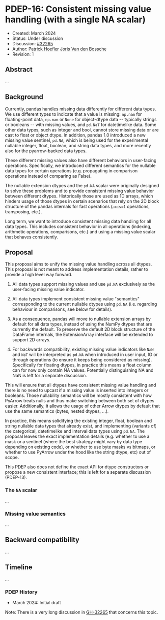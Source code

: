 # PDEP-16: Consistent missing value handling (with a single NA scalar)

- Created: March 2024
- Status: Under discussion
- Discussion: [#32265](https://github.com/pandas-dev/pandas/issues/32265)
- Author: [Patrick Hoefler](https://github.com/phofl)
          [Joris Van den Bossche](https://github.com/jorisvandenbossche)
- Revision: 1

## Abstract

...

## Background

Currently, pandas handles missing data differently for different data types. We
use different types to indicate that a value is missing: ``np.nan`` for
floating-point data, ``np.nan`` or ``None`` for object-dtype data -- typically
strings or booleans -- with missing values, and ``pd.NaT`` for datetimelike
data. Some other data types, such as integer and bool, cannot store missing data
or are cast to float or object dtype. In addition, pandas 1.0 introduced a new
missing value sentinel, ``pd.NA``, which is being used for the experimental
nullable integer, float, boolean, and string data types, and more recently also
for the pyarrow-backed data types.

These different missing values also have different behaviors in user-facing
operations. Specifically, we introduced different semantics for the nullable
data types for certain operations (e.g. propagating in comparison operations
instead of comparing as False).

The nullable extension dtypes and the `pd.NA` scalar were originally designed to
solve these problems and to provide consistent missing value behavior between
different dtypes. Historically those are used as 1D arrays, which hinders usage
of those dtypes in certain scenarios that rely on the 2D block structure of the
pandas internals for fast operations (``axis=1`` operations, transposing, etc.).

Long term, we want to introduce consistent missing data handling for all data
types. This includes consistent behavior in all operations (indexing, arithmetic
operations, comparisons, etc.) and using a missing value scalar that behaves
consistently.

## Proposal

This proposal aims to unify the missing value handling across all dtypes. This
proposal is not meant to address implementation details, rather to provide a
high level way forward.

1. All data types support missing values and use `pd.NA` exclusively as the
   user-facing missing value indicator.

2. All data types implement consistent missing value "semantics" corresponding
   to the current nullable dtypes using `pd.NA` (i.e. regarding behaviour in
   comparisons, see below for details).

3. As a consequence, pandas will move to nullable extension arrays by default
   for all data types, instead of using the NumPy dtypes that are currently the
   default. To preserve the default 2D block structure of the DataFrame internals,
   the ExtensionArray interface will be extended to support 2D arrays.

4. For backwards compatibility, existing missing value indicators like `NaN` and
   `NaT` will be interpreted as `pd.NA` when introduced in user input, IO or
   through operations (to ensure it keeps being considered as missing).
   Specifically for floating dtypes, in practice this means a float column can
   for now only contain NA values. Potentially distinguishing NA and NaN is left
   for a separate discussion.

This will ensure that all dtypes have consistent missing value handling and there
is no need to upcast if a missing value is inserted into integers or booleans. Those
nullability semantics will be mostly consistent with how PyArrow treats nulls and thus
make switching between both set of dtypes easier. Additionally, it allows the usage of
other Arrow dtypes by default that use the same semantics (bytes, nested dtypes, ...).

In practice, this means solidifying the existing integer, float, boolean and
string nullable data types that already exist, and implementing (variants of)
the categorical, datetimelike and interval data types using `pd.NA`. The
proposal leaves the exact implementation details (e.g. whether to use a mask or
a sentinel (where the best strategy might vary by data type depending on
existing code), or whether to use byte masks vs bitmaps, or whether to use
PyArrow under the hood like the string dtype, etc) out of scope.

This PDEP also does not define the exact API for dtype constructors or
propose a new consistent interface; this is left for a separate discussion
(PDEP-13).

### The `NA` scalar

...

### Missing value semantics


...

## Backward compatibility

...

## Timeline

...

### PDEP History

- March 2024: Initial draft

Note: There is a very long discussion in [GH-32265](https://github.com/pandas-dev/pandas/issues/32265)
that concerns this topic.
